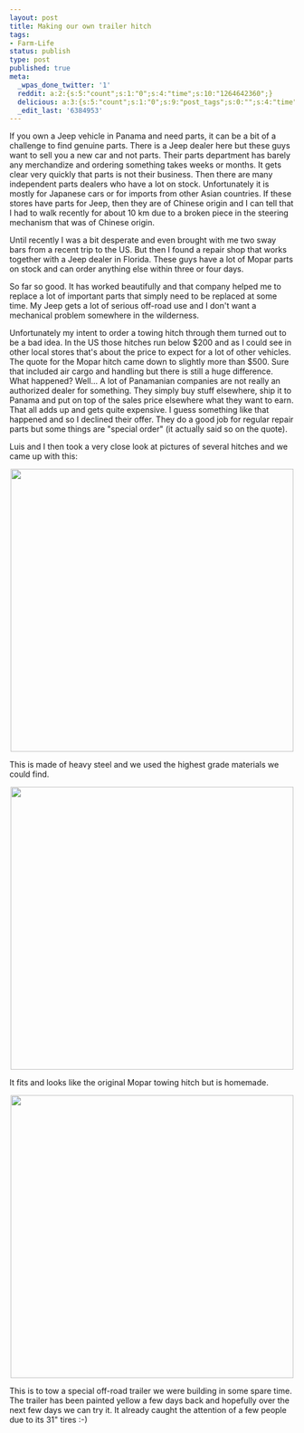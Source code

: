 ```yaml
---
layout: post
title: Making our own trailer hitch
tags:
- Farm-Life
status: publish
type: post
published: true
meta:
  _wpas_done_twitter: '1'
  reddit: a:2:{s:5:"count";s:1:"0";s:4:"time";s:10:"1264642360";}
  delicious: a:3:{s:5:"count";s:1:"0";s:9:"post_tags";s:0:"";s:4:"time";s:10:"1264642358";}
  _edit_last: '6384953'
---
```

If you own a Jeep vehicle in Panama and need parts, it can be a bit of a challenge to find genuine parts. There is a Jeep dealer here but these guys want to sell you a new car and not parts. Their parts department has barely any merchandize and ordering something takes weeks or months. It gets clear very quickly that parts is not their business. Then there are many independent parts dealers who have a lot on stock. Unfortunately it is mostly for Japanese cars or for imports from other Asian countries. If these stores have parts for Jeep, then they are of Chinese origin and I can tell that I had to walk recently for about 10 km due to a broken piece in the steering mechanism that was of Chinese origin.

Until recently I was a bit desperate and even brought with me two sway bars from a recent trip to the US. But then I found a repair shop that works together with a Jeep dealer in Florida. These guys have a lot of Mopar parts on stock and can order anything else within three or four days.

So far so good. It has worked beautifully and that company helped me to replace a lot of important parts that simply need to be replaced at some time. My Jeep gets a lot of serious off-road use and I don't want a mechanical problem somewhere in the wilderness.

Unfortunately my intent to order a towing hitch through them turned out to be a bad idea. In the US those hitches run below $200 and as I could see in other local stores that's about the price to expect for a lot of other vehicles. The quote for the Mopar hitch came down to slightly more than $500. Sure that included air cargo and handling but there is still a huge difference. What happened? Well... A lot of Panamanian companies are not really an authorized dealer for something. They simply buy stuff elsewhere, ship it to Panama and put on top of the sales price elsewhere what they want to earn. That all adds up and gets quite expensive. I guess something like that happened and so I declined their offer. They do a good job for regular repair parts but some things are "special order" (it actually said so on the quote).

Luis and I then took a very close look at pictures of several hitches and we came up with this:

<div style="text-align:center;"><a href="http://www.flickr.com/photos/34665899@N00/4208841519" title="View '' on Flickr.com"><img border="0" width="500" alt="" src="http://farm3.static.flickr.com/2779/4208841519_8e1b81e9bc.jpg"></a></div>

This is made of heavy steel and we used the highest grade materials we could find.

<div style="text-align:center;"><a href="http://www.flickr.com/photos/34665899@N00/4209604072" title="View '' on Flickr.com"><img border="0" width="500" alt="" src="http://farm5.static.flickr.com/4048/4209604072_5512ec1c0a.jpg"></a></div>

It fits and looks like the original Mopar towing hitch but is homemade.

<div style="text-align:center;"><a href="http://www.flickr.com/photos/34665899@N00/4209605118" title="View '' on Flickr.com"><img border="0" width="500" alt="" src="http://farm5.static.flickr.com/4022/4209605118_32ab844bd8.jpg"></a></div>

This is to tow a special off-road trailer we were building in some spare time. The trailer has been painted yellow a few days back and hopefully over the next few days we can try it. It already caught the attention of a few people due to its 31" tires :-)
